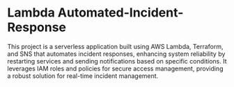 # Lambda Automated-Incident-Response
This project is a serverless application built using AWS Lambda, Terraform, and SNS that automates incident responses, enhancing system reliability by restarting services and sending notifications based on specific conditions. It leverages IAM roles and policies for secure access management, providing a robust solution for real-time incident management.
